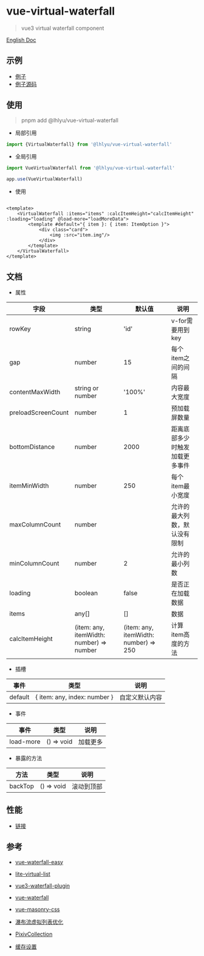 # vue-virtual-waterfall

> vue3 virtual waterfall component

[English Doc](./README.md)

## 示例

- [例子](https://waterfall.tatakai.top)
- [例子源码](./src/App.vue)

## 使用

> pnpm add @lhlyu/vue-virtual-waterfall

- 局部引用

```ts
import {VirtualWaterfall} from '@lhlyu/vue-virtual-waterfall'
```

- 全局引用

```ts
import VueVirtualWaterfall from '@lhlyu/vue-virtual-waterfall'

app.use(VueVirtualWaterfall)
```

- 使用

```vue

<template>
	<VirtualWaterfall :items="items" :calcItemHeight="calcItemHeight" :loading="loading" @load-more="loadMoreData">
		<template #default="{ item }: { item: ItemOption }">
			<div class="card">
				<img :src="item.img"/>
			</div>
		</template>
	</VirtualWaterfall>
</template>
```

## 文档

- 属性

| 字段                 | 类型                                       | 默认值                                   | 说明              |
|--------------------|------------------------------------------|---------------------------------------|-----------------|
| rowKey             | string                                   | 'id'                                  | v-for需要用到key    |
| gap                | number                                   | 15                                    | 每个item之间的间隔     |
| contentMaxWidth    | string or number                         | '100%'                                | 内容最大宽度          |
| preloadScreenCount | number                                   | 1                                     | 预加载屏数量          |
| bottomDistance     | number                                   | 2000                                  | 距离底部多少时触发加载更多事件 |
| itemMinWidth       | number                                   | 250                                   | 每个item最小宽度      |
| maxColumnCount     | number                                   |                                       | 允许的最大列数，默认没有限制  |
| minColumnCount     | number                                   | 2                                     | 允许的最小列数         |
| loading            | boolean                                  | false                                 | 是否正在加载数据        |
| items              | any[]                                    | []                                    | 数据              |
| calcItemHeight     | (item: any, itemWidth: number) => number | (item: any, itemWidth: number) => 250 | 计算item高度的方法     |

- 插槽

| 事件      | 类型                           | 说明      |
|---------|------------------------------|---------|
| default | { item: any, index: number } | 自定义默认内容 |

- 事件

| 事件        | 类型         | 说明   |
|-----------|------------|------|
| load-more | () => void | 加载更多 |

- 暴露的方法

| 方法      | 类型         | 说明    |
|---------|------------|-------|
| backTop | () => void | 滚动到顶部 |

## 性能

- [链接](https://pagespeed.web.dev/analysis/https-waterfall-tatakai-top/4k2zfz71vl?form_factor=desktop)

## 参考

- [vue-waterfall-easy](https://github.com/lfyfly/vue-waterfall-easy)
- [lite-virtual-list](https://github.com/wensiyuanseven/lite-virtual-list)
- [vue3-waterfall-plugin](https://github.com/heikaimu/vue3-waterfall-plugin)
- [vue-waterfall](https://github.com/MopTym/vue-waterfall)
- [vue-masonry-css](https://github.com/paulcollett/vue-masonry-css)
- [瀑布流虚拟列表优化](https://juejin.cn/post/7166071557284954142)
- [PixivCollection](https://github.com/orilights/PixivCollection)

- [缓存设置](https://developer.chrome.com/docs/lighthouse/performance/uses-long-cache-ttl/?utm_source=lighthouse&utm_medium=lr)
